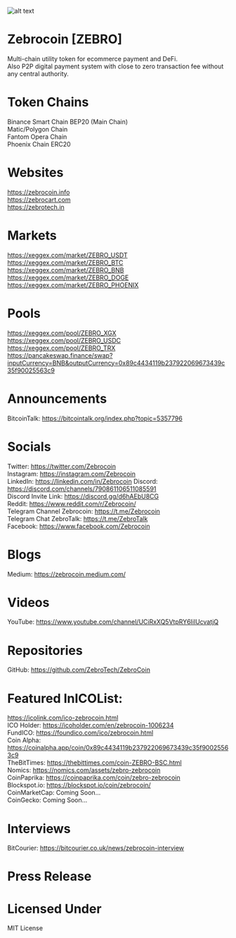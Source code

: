 ![alt text](https://user-images.githubusercontent.com/32578764/101979564-01e3fb80-3c84-11eb-8740-887c75f60eae.png)

# Zebrocoin [ZEBRO]
Multi-chain utility token for ecommerce payment and DeFi. <br />
Also P2P digital payment system with close to zero transaction fee without any central authority.

# Token Chains
Binance Smart Chain BEP20 (Main Chain)<br />
Matic/Polygon Chain<br />
Fantom Opera Chain<br />
Phoenix Chain ERC20

# Websites
https://zebrocoin.info<br />
https://zebrocart.com<br />
https://zebrotech.in

# Markets
https://xeggex.com/market/ZEBRO_USDT<br />
https://xeggex.com/market/ZEBRO_BTC<br />
https://xeggex.com/market/ZEBRO_BNB<br />
https://xeggex.com/market/ZEBRO_DOGE<br />
https://xeggex.com/market/ZEBRO_PHOENIX


# Pools
https://xeggex.com/pool/ZEBRO_XGX<br />
https://xeggex.com/pool/ZEBRO_USDC<br />
https://xeggex.com/pool/ZEBRO_TRX<br />
https://pancakeswap.finance/swap?inputCurrency=BNB&outputCurrency=0x89c4434119b237922069673439c35f90025563c9

# Announcements
BitcoinTalk: https://bitcointalk.org/index.php?topic=5357796

# Socials
Twitter: https://twitter.com/Zebrocoin<br />
Instagram: https://instagram.com/Zebrocoin<br />
LinkedIn: https://linkedin.com/in/Zebrocoin
Discord: https://discord.com/channels/790861106511085591<br />
Discord Invite Link: https://discord.gg/d6hAEbU8CG<br />
Reddit: https://www.reddit.com/r/Zebrocoin/<br />
Telegram Channel Zebrocoin: https://t.me/Zebrocoin <br />
Telegram Chat ZebroTalk: https://t.me/ZebroTalk  <br />
Facebook: https://www.facebook.com/Zebrocoin

# Blogs
Medium: https://zebrocoin.medium.com/

# Videos
YouTube: https://www.youtube.com/channel/UCiRxXQ5VtpRY6IilUcvatjQ

# Repositories
GitHub: https://github.com/ZebroTech/ZebroCoin

# Featured InICOList: 
https://icolink.com/ico-zebrocoin.html<br />
ICO Holder: https://icoholder.com/en/zebrocoin-1006234<br />
FundICO: https://foundico.com/ico/zebrocoin.html<br />
Coin Alpha: https://coinalpha.app/coin/0x89c4434119b237922069673439c35f90025563c9<br />
TheBitTimes: https://thebittimes.com/coin-ZEBRO-BSC.html<br />
Nomics: https://nomics.com/assets/zebro-zebrocoin<br />
CoinPaprika: https://coinpaprika.com/coin/zebro-zebrocoin<br />
Blockspot.io: https://blockspot.io/coin/zebrocoin/<br />
CoinMarketCap: Coming Soon...<br />
CoinGecko: Coming Soon...

# Interviews
BitCourier: https://bitcourier.co.uk/news/zebrocoin-interview

# Press Release

# Licensed Under
MIT License
